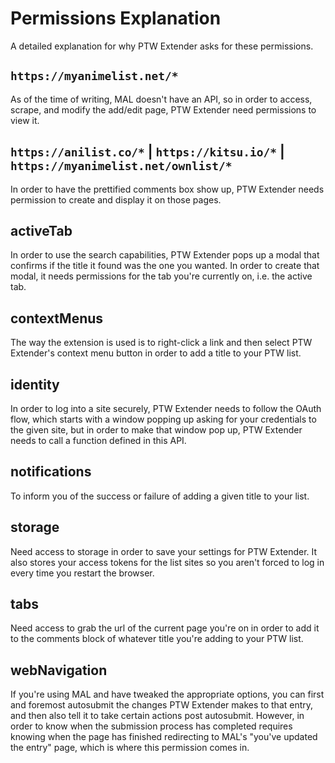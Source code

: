 # Permissions Explanation

A detailed explanation for why PTW Extender asks for these permissions.

## `https://myanimelist.net/*`

As of the time of writing, MAL doesn't have an API, so in order to access,
scrape, and modify the add/edit page, PTW Extender need permissions to view it.

<!-- markdownlint-disable-next-line line-length-->
## `https://anilist.co/*` | `https://kitsu.io/*` | `https://myanimelist.net/ownlist/*`

In order to have the prettified comments box show up,
PTW Extender needs permission to create and display it on those pages.

## activeTab

In order to use the search capabilities, PTW Extender pops up a modal that
confirms if the title it found was the one you wanted.  In order to create that
modal, it needs permissions for the tab you're currently on, i.e. the active tab.

## contextMenus

The way the extension is used is to right-click a link and then select
PTW Extender's context menu button in order to add a title to your PTW list.

## identity

In order to log into a site securely, PTW Extender needs to follow the OAuth flow,
which starts with a window popping up asking for your credentials to the given site,
but in order to make that window pop up, PTW Extender needs to call a function
defined in this API.

## notifications

To inform you of the success or failure of adding a given title to your list.

## storage

Need access to storage in order to save your settings for PTW Extender.
It also stores your access tokens for the list sites so you aren't forced to log
in every time you restart the browser.

## tabs

Need access to grab the url of the current page you're on in order to add it to
the comments block of whatever title you're adding to your PTW list.

## webNavigation

If you're using MAL and have tweaked the appropriate options, you can first and
foremost autosubmit the changes PTW Extender makes to that entry, and then also
tell it to take certain actions post autosubmit.  However, in order to know when
the submission process has completed requires knowing when the page has finished
redirecting to MAL's "you've updated the entry" page, which is where this
permission comes in.
